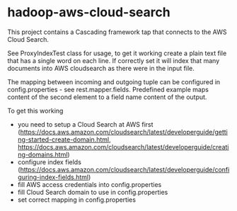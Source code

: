 # hadoop-aws-cloud-search

This project contains a Cascading framework tap that connects to the AWS Cloud Search.

See ProxyIndexTest class for usage, to get it working create a plain text file that has a single word on each line. If correctly set it will index that many documents into AWS cloudsearch as there were in the input file.

The mapping between incoming and outgoing tuple can be configured in config.properties - see rest.mapper.fields. Predefined example maps content of the second element to a field name content of the output.

To get this working 
 - you need to setup a Cloud Search at AWS first (https://docs.aws.amazon.com/cloudsearch/latest/developerguide/getting-started-create-domain.html, https://docs.aws.amazon.com/cloudsearch/latest/developerguide/creating-domains.html)
 - configure index fields (https://docs.aws.amazon.com/cloudsearch/latest/developerguide/configuring-index-fields.html)
 - fill AWS access credentials into config.properties
 - fill Cloud Search domain to use in config.properties
 - set correct mapping in config.properties
 
